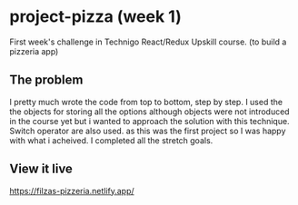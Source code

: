 # project-pizza (week 1)

First week's challenge in Technigo React/Redux Upskill course. (to build a pizzeria app)

 ## The problem
I pretty much wrote the code from top to bottom, step by step. I used the the objects for storing all the options although objects were not introduced in the course yet but i wanted to approach the solution with this technique.
Switch operator are also used.
as this was the first project so I was happy with what i  acheived.
I completed all the stretch goals.

## View it live
https://filzas-pizzeria.netlify.app/




